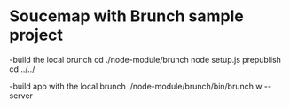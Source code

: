# Soucemap with Brunch sample project

-build the local brunch
  cd ./node-module/brunch
  node setup.js prepublish
  cd ../../

-build app with the local brunch
  ./node-module/brunch/bin/brunch w --server